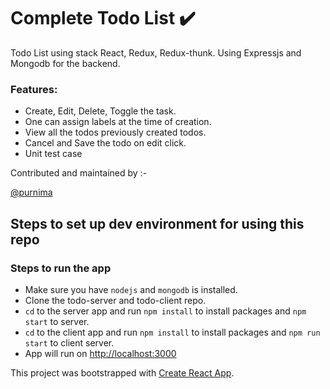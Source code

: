 # Complete Todo List  :heavy_check_mark:
Todo List using stack React, Redux, Redux-thunk. Using Expressjs and Mongodb for the backend.

### Features:

- Create, Edit, Delete, Toggle the task.
- One can assign labels at the time of creation.
- View all the todos previously created todos.
- Cancel and Save the todo on edit click.
- Unit test case


Contributed and maintained by :-

[@purnima](http://purnimagupta.com)


## Steps to set up dev environment for using this repo

### Steps to run the app

- Make sure you have `nodejs` and `mongodb` is installed.
- Clone the  todo-server and todo-client repo.
- `cd` to the server app and run `npm install` to install packages and `npm start` to server. 
- `cd` to the client app and run `npm install` to install packages and `npm run start` to client server.
- App will run on [http://localhost:3000](http://localhost:3000) 

This project was bootstrapped with [Create React App](https://github.com/facebook/create-react-app).